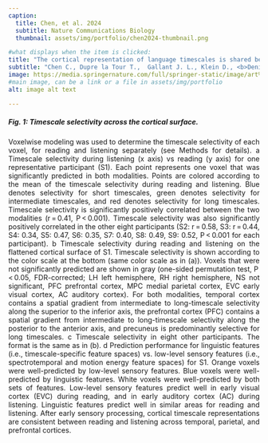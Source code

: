 ```yaml
---
caption:
  title: Chen, et al. 2024
  subtitle: Nature Communications Biology
  thumbnail: assets/img/portfolio/chen2024-thumbnail.png

#what displays when the item is clicked:
title: "The cortical representation of language timescales is shared between reading and listening."
subtitle: "Chen C., Dupre la Tour T.,  Gallant J. L., Klein D., <b>Deniz F.</b>, <a href='https://www.nature.com/articles/s42003-024-05909-z'> The cortical representation of language timescales is shared between reading and listening. </a>  Nature Communications Biology 7, 284, 2024."
image: https://media.springernature.com/full/springer-static/image/art%3A10.1038%2Fs42003-024-05909-z/MediaObjects/42003_2024_5909_Fig1_HTML.png?as=webp
#main image, can be a link or a file in assets/img/portfolio
alt: image alt text

---
```

##### Fig. 1: Timescale selectivity across the cortical surface.

<p style="text-align: justify">
Voxelwise modeling was used to determine the timescale selectivity of each voxel, for reading and listening separately (see Methods for details). a Timescale selectivity during listening (x axis) vs reading (y axis) for one representative participant (S1). Each point represents one voxel that was significantly predicted in both modalities. Points are colored according to the mean of the timescale selectivity during reading and listening. Blue denotes selectivity for short timescales, green denotes selectivity for intermediate timescales, and red denotes selectivity for long timescales. Timescale selectivity is significantly positively correlated between the two modalities (r = 0.41, P < 0.001). Timescale selectivity was also significantly positively correlated in the other eight participants (S2: r = 0.58, S3: r = 0.44, S4: 0.34, S5: 0.47, S6: 0.35, S7: 0.40, S8: 0.49, S9: 0.52, P < 0.001 for each participant). b Timescale selectivity during reading and listening on the flattened cortical surface of S1. Timescale selectivity is shown according to the color scale at the bottom (same color scale as in (a)). Voxels that were not significantly predicted are shown in gray (one-sided permutation test, P < 0.05, FDR-corrected; LH left hemisphere, RH right hemisphere, NS not significant, PFC prefrontal cortex, MPC medial parietal cortex, EVC early visual cortex, AC auditory cortex). For both modalities, temporal cortex contains a spatial gradient from intermediate to long-timescale selectivity along the superior to the inferior axis, the prefrontal cortex (PFC) contains a spatial gradient from intermediate to long-timescale selectivity along the posterior to the anterior axis, and precuneus is predominantly selective for long timescales. c Timescale selectivity in eight other participants. The format is the same as in (b). d Prediction performance for linguistic features (i.e., timescale-specific feature spaces) vs. low-level sensory features (i.e., spectrotemporal and motion energy feature spaces) for S1. Orange voxels were well-predicted by low-level sensory features. Blue voxels were well-predicted by linguistic features. White voxels were well-predicted by both sets of features. Low-level sensory features predict well in early visual cortex (EVC) during reading, and in early auditory cortex (AC) during listening. Linguistic features predict well in similar areas for reading and listening. After early sensory processing, cortical timescale representations are consistent between reading and listening across temporal, parietal, and prefrontal cortices.
</p>
